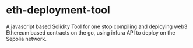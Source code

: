 # eth-deployment-tool
A javascript based Solidity Tool for one stop compiling and deploying web3 Ethereum based contracts on the go, using infura API to deploy on the Sepolia network.
